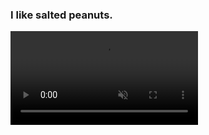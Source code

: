<head>
  <meta charset="UTF-8">
  <meta name="viewport" content="width=device-width, initial-scale=1.0">
  <title>My Nostalgic Writings</title>
  <meta name="description" content="I like salted peanuts.">
  <link rel="icon" type="image/png" href="/favicon.png">
</head>

### I like salted peanuts.

  <div class="video-background">
    <video autoplay muted loop playsinline>
      <source src="/photos/Timeline1.mp4" type="video/mp4" />
      Your browser does not support the video tag.
    </video>
  </div>



<script>

x = document.getElementsByTagName("h1");

x[0].innerHTML= "<img src='https://dejay22kar.github.io/jay22kar/favicon.png' height='100px' width='100px'><a href='https://dejay22kar.github.io/jay22kar/'>Jay22kar</a>";

</script>
